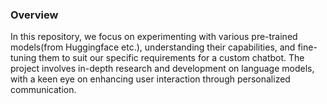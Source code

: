 ### Overview
In this repository, we focus on experimenting with various pre-trained models(from Huggingface etc.), understanding their capabilities, and fine-tuning them to suit our specific requirements for a custom chatbot. The project involves in-depth research and development on language models, with a keen eye on enhancing user interaction through personalized communication.
